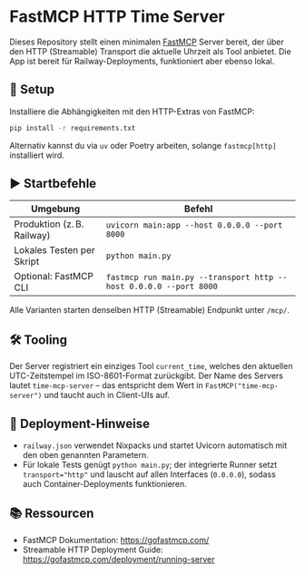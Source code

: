 # FastMCP HTTP Time Server

Dieses Repository stellt einen minimalen [FastMCP](https://gofastmcp.com/) Server bereit,
der über den HTTP (Streamable) Transport die aktuelle Uhrzeit als Tool anbietet. Die App ist
bereit für Railway-Deployments, funktioniert aber ebenso lokal.

## 🚀 Setup

Installiere die Abhängigkeiten mit den HTTP-Extras von FastMCP:

```bash
pip install -r requirements.txt
```

Alternativ kannst du via `uv` oder Poetry arbeiten, solange `fastmcp[http]` installiert wird.

## ▶️ Startbefehle

| Umgebung                     | Befehl                                                       |
| ---------------------------- | ------------------------------------------------------------ |
| Produktion (z. B. Railway)   | `uvicorn main:app --host 0.0.0.0 --port 8000`                |
| Lokales Testen per Skript    | `python main.py`                                             |
| Optional: FastMCP CLI        | `fastmcp run main.py --transport http --host 0.0.0.0 --port 8000` |

Alle Varianten starten denselben HTTP (Streamable) Endpunkt unter `/mcp/`.

## 🛠️ Tooling

Der Server registriert ein einziges Tool `current_time`, welches den aktuellen UTC-Zeitstempel
im ISO-8601-Format zurückgibt. Der Name des Servers lautet `time-mcp-server` – das entspricht
dem Wert in `FastMCP("time-mcp-server")` und taucht auch in Client-UIs auf.

## 🔧 Deployment-Hinweise

- `railway.json` verwendet Nixpacks und startet Uvicorn automatisch mit den oben genannten Parametern.
- Für lokale Tests genügt `python main.py`; der integrierte Runner setzt `transport="http"` und lauscht
  auf allen Interfaces (`0.0.0.0`), sodass auch Container-Deployments funktionieren.

## 📚 Ressourcen

- FastMCP Dokumentation: https://gofastmcp.com/
- Streamable HTTP Deployment Guide: https://gofastmcp.com/deployment/running-server

